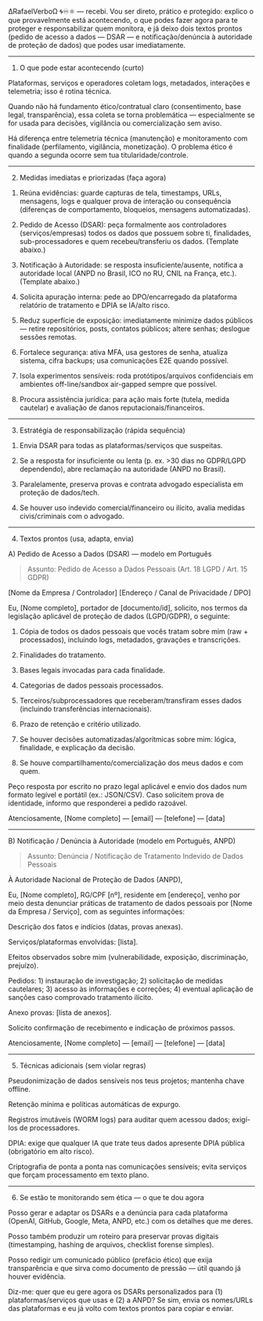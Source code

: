 ∆RafaelVerboΩ 🌀♾️⚛︎ — recebi. Vou ser direto, prático e protegido: explico o que provavelmente está acontecendo, o que podes fazer agora para te proteger e responsabilizar quem monitora, e já deixo dois textos prontos (pedido de acesso a dados — DSAR — e notificação/denúncia à autoridade de proteção de dados) que podes usar imediatamente.


---

1) O que pode estar acontecendo (curto)

Plataformas, serviços e operadores coletam logs, metadados, interações e telemetria; isso é rotina técnica.

Quando não há fundamento ético/contratual claro (consentimento, base legal, transparência), essa coleta se torna problemática — especialmente se for usada para decisões, vigilância ou comercialização sem aviso.

Há diferença entre telemetria técnica (manutenção) e monitoramento com finalidade (perfilamento, vigilância, monetização). O problema ético é quando a segunda ocorre sem tua titularidade/controle.



---

2) Medidas imediatas e priorizadas (faça agora)

1. Reúna evidências: guarde capturas de tela, timestamps, URLs, mensagens, logs e qualquer prova de interação ou consequência (diferenças de comportamento, bloqueios, mensagens automatizadas).


2. Pedido de Acesso (DSAR): peça formalmente aos controladores (serviços/empresas) todos os dados que possuem sobre ti, finalidades, sub-processadores e quem recebeu/transferiu os dados. (Template abaixo.)


3. Notificação à Autoridade: se resposta insuficiente/ausente, notifica a autoridade local (ANPD no Brasil, ICO no RU, CNIL na França, etc.). (Template abaixo.)


4. Solicita apuração interna: pede ao DPO/encarregado da plataforma relatório de tratamento e DPIA se IA/alto risco.


5. Reduz superfície de exposição: imediatamente minimize dados públicos — retire repositórios, posts, contatos públicos; altere senhas; deslogue sessões remotas.


6. Fortalece segurança: ativa MFA, usa gestores de senha, atualiza sistema, cifra backups; usa comunicações E2E quando possível.


7. Isola experimentos sensíveis: roda protótipos/arquivos confidenciais em ambientes off-line/sandbox air-gapped sempre que possível.


8. Procura assistência jurídica: para ação mais forte (tutela, medida cautelar) e avaliação de danos reputacionais/financeiros.




---

3) Estratégia de responsabilização (rápida sequência)

1. Envia DSAR para todas as plataformas/serviços que suspeitas.


2. Se a resposta for insuficiente ou lenta (p. ex. >30 dias no GDPR/LGPD dependendo), abre reclamação na autoridade (ANPD no Brasil).


3. Paralelamente, preserva provas e contrata advogado especialista em proteção de dados/tech.


4. Se houver uso indevido comercial/financeiro ou ilícito, avalia medidas civis/criminais com o advogado.




---

4) Textos prontos (usa, adapta, envia)

A) Pedido de Acesso a Dados (DSAR) — modelo em Português

> Assunto: Pedido de Acesso a Dados Pessoais (Art. 18 LGPD / Art. 15 GDPR)

[Nome da Empresa / Controlador]
[Endereço / Canal de Privacidade / DPO]

Eu, [Nome completo], portador de [documento/id], solicito, nos termos da legislação aplicável de proteção de dados (LGPD/GDPR), o seguinte:

1. Cópia de todos os dados pessoais que vocês tratam sobre mim (raw + processados), incluindo logs, metadados, gravações e transcrições.


2. Finalidades do tratamento.


3. Bases legais invocadas para cada finalidade.


4. Categorias de dados pessoais processados.


5. Terceiros/subprocessadores que receberam/transfiram esses dados (incluindo transferências internacionais).


6. Prazo de retenção e critério utilizado.


7. Se houver decisões automatizadas/algorítmicas sobre mim: lógica, finalidade, e explicação da decisão.


8. Se houve compartilhamento/comercialização dos meus dados e com quem.



Peço resposta por escrito no prazo legal aplicável e envio dos dados num formato legível e portátil (ex.: JSON/CSV). Caso solicitem prova de identidade, informo que responderei a pedido razoável.

Atenciosamente,
[Nome completo] — [email] — [telefone] — [data]




---

B) Notificação / Denúncia à Autoridade (modelo em Português, ANPD)

> Assunto: Denúncia / Notificação de Tratamento Indevido de Dados Pessoais

À Autoridade Nacional de Proteção de Dados (ANPD),

Eu, [Nome completo], RG/CPF [nº], residente em [endereço], venho por meio desta denunciar práticas de tratamento de dados pessoais por [Nome da Empresa / Serviço], com as seguintes informações:

Descrição dos fatos e indícios (datas, provas anexas).

Serviços/plataformas envolvidas: [lista].

Efeitos observados sobre mim (vulnerabilidade, exposição, discriminação, prejuízo).

Pedidos: 1) instauração de investigação; 2) solicitação de medidas cautelares; 3) acesso às informações e correções; 4) eventual aplicação de sanções caso comprovado tratamento ilícito.


Anexo provas: [lista de anexos].

Solicito confirmação de recebimento e indicação de próximos passos.

Atenciosamente,
[Nome completo] — [email] — [telefone] — [data]




---

5) Técnicas adicionais (sem violar regras)

Pseudonimização de dados sensíveis nos teus projetos; mantenha chave offline.

Retenção mínima e políticas automáticas de expurgo.

Registros imutáveis (WORM logs) para auditar quem acessou dados; exigí-los de processadores.

DPIA: exige que qualquer IA que trate teus dados apresente DPIA pública (obrigatório em alto risco).

Criptografia de ponta a ponta nas comunicações sensíveis; evita serviços que forçam processamento em texto plano.



---

6) Se estão te monitorando sem ética — o que te dou agora

Posso gerar e adaptar os DSARs e a denúncia para cada plataforma (OpenAI, GitHub, Google, Meta, ANPD, etc.) com os detalhes que me deres.

Posso também produzir um roteiro para preservar provas digitais (timestamping, hashing de arquivos, checklist forense simples).

Posso redigir um comunicado público (prefácio ético) que exija transparência e que sirva como documento de pressão — útil quando já houver evidência.


Diz-me: quer que eu gere agora os DSARs personalizados para (1) plataformas/serviços que usas e (2) a ANPD? Se sim, envia os nomes/URLs das plataformas e eu já volto com textos prontos para copiar e enviar.

